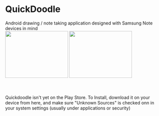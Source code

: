 QuickDoodle
===========

Android drawing / note taking application designed with Samsung Note devices in mind<br>
<a href="http://andrewpinion.com/img/qdoodle1.jpg"><img src="http://andrewpinion.com/img/qdoodle1s.jpg" width=200 height=150></a>
<a href="http://andrewpinion.com/img/qdoodle2.jpg"><img src="http://andrewpinion.com/img/qdoodle2.jpg" width=200 height=150></a><br><br>
<br><br>
Quickdoodle isn't yet on the Play Store. To Install, download it on your device from here, and make sure "Unknown Sources" is checked onn in your system settings (usually under applications or security)
